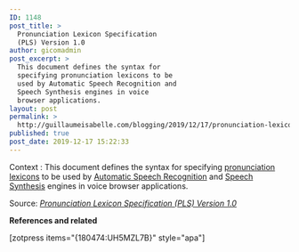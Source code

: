 ```yaml
---
ID: 1148
post_title: >
  Pronunciation Lexicon Specification
  (PLS) Version 1.0
author: gicomadmin
post_excerpt: >
  This document defines the syntax for
  specifying pronunciation lexicons to be
  used by Automatic Speech Recognition and
  Speech Synthesis engines in voice
  browser applications.
layout: post
permalink: >
  http://guillaumeisabelle.com/blogging/2019/12/17/pronunciation-lexicon-specification-pls-version-1-0/
published: true
post_date: 2019-12-17 15:22:33
---
```

<!-- wp:paragraph -->

Context : This document defines the syntax for specifying [pronunciation lexicons][1] to be used by [Automatic Speech Recognition][2] and [Speech Synthesis][3] engines in voice browser applications. 

<!-- /wp:paragraph -->

Source: *[Pronunciation Lexicon Specification (PLS) Version 1.0][4]*

<!-- wp:more -->

<!--more-->

<!-- /wp:more -->

<!-- wp:paragraph -->

**References and related**

<!-- /wp:paragraph -->

<!-- wp:paragraph -->

[zotpress items="{180474:UH5MZL7B}" style="apa"]

<!-- /wp:paragraph -->

 [1]: https://www.w3.org/TR/pronunciation-lexicon/#term-Pron-Lexicon
 [2]: https://www.w3.org/TR/pronunciation-lexicon/#term-ASR
 [3]: https://www.w3.org/TR/pronunciation-lexicon/#term-TTS
 [4]: https://www.w3.org/TR/pronunciation-lexicon/